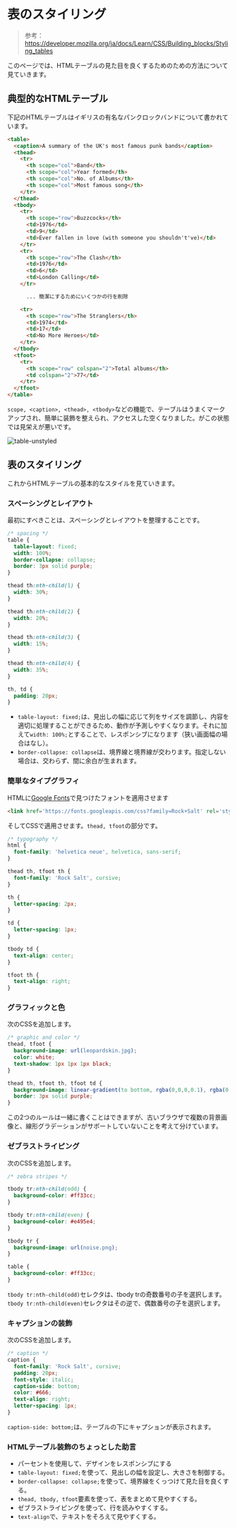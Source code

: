 # 表のスタイリング

> 参考：https://developer.mozilla.org/ja/docs/Learn/CSS/Building_blocks/Styling_tables

このページでは、HTMLテーブルの見た目を良くするためのための方法について見ていきます。

## 典型的なHTMLテーブル

下記のHTMLテーブルはイギリスの有名なパンクロックバンドについて書かれています。

```html
<table>
  <caption>A summary of the UK's most famous punk bands</caption>
  <thead>
    <tr>
      <th scope="col">Band</th>
      <th scope="col">Year formed</th>
      <th scope="col">No. of Albums</th>
      <th scope="col">Most famous song</th>
    </tr>
  </thead>
  <tbody>
    <tr>
      <th scope="row">Buzzcocks</th>
      <td>1976</td>
      <td>9</td>
      <td>Ever fallen in love (with someone you shouldn't've)</td>
    </tr>
    <tr>
      <th scope="row">The Clash</th>
      <td>1976</td>
      <td>6</td>
      <td>London Calling</td>
    </tr>

      ... 簡潔にするためにいくつかの行を削除

    <tr>
      <th scope="row">The Stranglers</th>
      <td>1974</td>
      <td>17</td>
      <td>No More Heroes</td>
    </tr>
  </tbody>
  <tfoot>
    <tr>
      <th scope="row" colspan="2">Total albums</th>
      <td colspan="2">77</td>
    </tr>
  </tfoot>
</table>
```

`scope, <caption>, <thead>, <tbody>`などの機能で、テーブルはうまくマークアップされ、簡単に装飾を整えられ、アクセスした空くなりました。がこの状態では見栄えが悪いです。

![table-unstyled](https://developer.mozilla.org/en-US/docs/Learn/CSS/Building_blocks/Styling_tables/table-unstyled.png)

## 表のスタイリング

これからHTMLテーブルの基本的なスタイルを見ていきます。

### スペーシングとレイアウト

最初にすべきことは、スペーシングとレイアウトを整理することです。

```css
/* spacing */
table {
  table-layout: fixed;
  width: 100%;
  border-collapse: collapse;
  border: 3px solid purple;
}

thead th:nth-child(1) {
  width: 30%;
}

thead th:nth-child(2) {
  width: 20%;
}

thead th:nth-child(3) {
  width: 15%;
}

thead th:nth-child(4) {
  width: 35%;
}

th, td {
  padding: 20px;
}
```

- `table-layout: fixed;`は、見出しの幅に応じて列をサイズを調節し、内容を適切に処理することができるため、動作が予測しやすくなります。それに加えて`width: 100%;`とすることで、レスポンシブになります（狭い画面幅の場合はなし）。
- `border-collapse: collapse`は、境界線と境界線が交わります。指定しない場合は、交わらず、間に余白が生まれます。

### 簡単なタイプグラフィ

HTMLに[Google Fonts](https://www.google.com/fonts)で見つけたフォントを適用させます

```html
<link href='https://fonts.googleapis.com/css?family=Rock+Salt' rel='stylesheet' type='text/css'>
```

そしてCSSで適用させます。`thead, tfoot`の部分です。

```css
/* typography */
html {
  font-family: 'helvetica neue', helvetica, sans-serif;
}

thead th, tfoot th {
  font-family: 'Rock Salt', cursive;
}

th {
  letter-spacing: 2px;
}

td {
  letter-spacing: 1px;
}

tbody td {
  text-align: center;
}

tfoot th {
  text-align: right;
}
```

### グラフィックと色

次のCSSを追加します。

```css
/* graphic and color */
thead, tfoot {
  background-image: url(leopardskin.jpg);
  color: white;
  text-shadow: 1px 1px 1px black;
}

thead th, tfoot th, tfoot td {
  background-image: linear-gradient(to bottom, rgba(0,0,0,0.1), rgba(0,0,0,0.5));
  border: 3px solid purple;
}
```

この2つのルールは一緒に書くことはできますが、古いブラウザで複数の背景画像と、線形グラデーションがサポートしていないことを考えて分けています。

### ゼブラストライピング

次のCSSを追加します。

```css
/* zebra stripes */

tbody tr:nth-child(odd) {
  background-color: #ff33cc;
}

tbody tr:nth-child(even) {
  background-color: #e495e4;
}

tbody tr {
  background-image: url(noise.png);
}

table {
  background-color: #ff33cc;
}
```

`tbody tr:nth-child(odd)`セレクタは、tbody trの奇数番号の子を選択します。`tbody tr:nth-child(even)`セレクタはその逆で、偶数番号の子を選択します。

### キャプションの装飾

次のCSSを追加します。

```css
/* caption */
caption {
  font-family: 'Rock Salt', cursive;
  padding: 20px;
  font-style: italic;
  caption-side: bottom;
  color: #666;
  text-align: right;
  letter-spacing: 1px;
}
```

`caption-side: bottom;`は、テーブルの下にキャプションが表示されます。

### HTMLテーブル装飾のちょっとした助言

- パーセントを使用して、デザインをレスポンシブにする
- `table-layout: fixed;`を使って、見出しの幅を設定し、大きさを制御する。
- `border-collapse: collapse;`を使って、境界線をくっつけて見た目を良くする。
- `thead, tbody, tfoot`要素を使って、表をまとめて見やすくする。
- ゼブラストライピングを使って、行を読みやすくする。
- `text-align`で、テキストをそろえて見やすくする。
